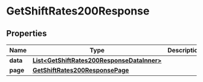 

# GetShiftRates200Response


## Properties

| Name | Type | Description | Notes |
|------------ | ------------- | ------------- | -------------|
|**data** | [**List&lt;GetShiftRates200ResponseDataInner&gt;**](GetShiftRates200ResponseDataInner.md) |  |  |
|**page** | [**GetShiftRates200ResponsePage**](GetShiftRates200ResponsePage.md) |  |  |



